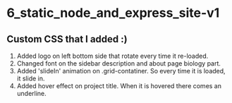 # 6_static_node_and_express_site-v1

## Custom CSS that I added :)
1. Added logo on left bottom side that rotate every time it re-loaded.
2. Changed font on the sidebar description and about page biology part.
3. Added 'slideIn' animation on .grid-contatiner. So every time it is loaded, it slide in.
4. Added hover effect on project title. When it is hovered there comes an underline. 
